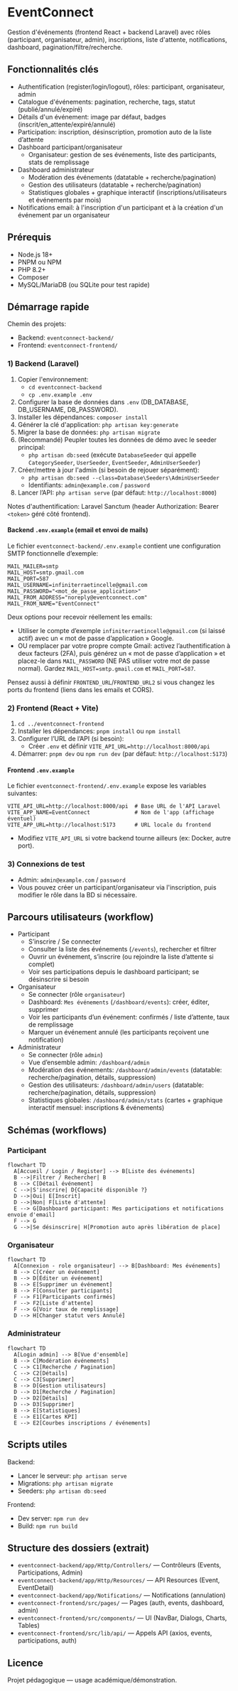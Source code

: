 # EventConnect

Gestion d'événements (frontend React + backend Laravel) avec rôles (participant, organisateur, admin), inscriptions, liste d'attente, notifications, dashboard, pagination/filtre/recherche.

## Fonctionnalités clés

- Authentification (register/login/logout), rôles: participant, organisateur, admin
- Catalogue d'événements: pagination, recherche, tags, statut (publié/annulé/expiré)
- Détails d'un événement: image par défaut, badges (inscrit/en_attente/expiré/annulé)
- Participation: inscription, désinscription, promotion auto de la liste d’attente
- Dashboard participant/organisateur
  - Organisateur: gestion de ses événements, liste des participants, stats de remplissage
- Dashboard administrateur
  - Modération des événements (datatable + recherche/pagination)
  - Gestion des utilisateurs (datatable + recherche/pagination)
  - Statistiques globales + graphique interactif (inscriptions/utilisateurs et événements par mois)
- Notifications email: à l'inscription d'un participant et à la création d'un événement par un organisateur

## Prérequis

- Node.js 18+
- PNPM ou NPM
- PHP 8.2+
- Composer
- MySQL/MariaDB (ou SQLite pour test rapide)

## Démarrage rapide

Chemin des projets:

- Backend: `eventconnect-backend/`
- Frontend: `eventconnect-frontend/`

### 1) Backend (Laravel)

1. Copier l'environnement:
   - `cd eventconnect-backend`
   - `cp .env.example .env`
2. Configurer la base de données dans `.env` (DB_DATABASE, DB_USERNAME, DB_PASSWORD).
3. Installer les dépendances: `composer install`
4. Générer la clé d'application: `php artisan key:generate`
5. Migrer la base de données: `php artisan migrate`
6. (Recommandé) Peupler toutes les données de démo avec le seeder principal:
   - `php artisan db:seed` (exécute `DatabaseSeeder` qui appelle `CategorySeeder`,  `UserSeeder`, `EventSeeder`, `AdminUserSeeder`)
7. Créer/mettre à jour l'admin (si besoin de rejouer séparément):
   - `php artisan db:seed --class=Database\Seeders\AdminUserSeeder`
   - Identifiants: `admin@example.com` / `password`
8. Lancer l’API: `php artisan serve` (par défaut: `http://localhost:8000`)

Notes d'authentification: Laravel Sanctum (header Authorization: Bearer `<token>` géré côté frontend).

#### Backend `.env.example` (email et envoi de mails)

Le fichier `eventconnect-backend/.env.example` contient une configuration SMTP fonctionnelle d’exemple:

```
MAIL_MAILER=smtp
MAIL_HOST=smtp.gmail.com
MAIL_PORT=587
MAIL_USERNAME=infiniterraetincelle@gmail.com
MAIL_PASSWORD="<mot_de_passe_application>"
MAIL_FROM_ADDRESS="noreply@eventconnect.com"
MAIL_FROM_NAME="EventConnect"
```

Deux options pour recevoir réellement les emails:

- Utiliser le compte d’exemple `infiniterraetincelle@gmail.com` (si laissé actif) avec un « mot de passe d’application » Google.
- OU remplacer par votre propre compte Gmail: activez l’authentification à deux facteurs (2FA), puis générez un « mot de passe d’application » et placez-le dans `MAIL_PASSWORD` (NE PAS utiliser votre mot de passe normal). Gardez `MAIL_HOST=smtp.gmail.com` et `MAIL_PORT=587`.

Pensez aussi à définir `FRONTEND_URL`/`FRONTEND_URL2` si vous changez les ports du frontend (liens dans les emails et CORS).

### 2) Frontend (React + Vite)

1. `cd ../eventconnect-frontend`
2. Installer les dépendances: `pnpm install` ou `npm install`
3. Configurer l’URL de l’API (si besoin):
   - Créer `.env` et définir `VITE_API_URL=http://localhost:8000/api`
4. Démarrer: `pnpm dev` ou `npm run dev` (par défaut: `http://localhost:5173`)

#### Frontend `.env.example`

Le fichier `eventconnect-frontend/.env.example` expose les variables suivantes:

```
VITE_API_URL=http://localhost:8000/api  # Base URL de l'API Laravel
VITE_APP_NAME=EventConnect              # Nom de l'app (affichage éventuel)
VITE_APP_URL=http://localhost:5173      # URL locale du frontend
```

- Modifiez `VITE_API_URL` si votre backend tourne ailleurs (ex: Docker, autre port).

### 3) Connexions de test

- Admin: `admin@example.com` / `password`
- Vous pouvez créer un participant/organisateur via l'inscription, puis modifier le rôle dans la BD si nécessaire.

## Parcours utilisateurs (workflow)

- Participant
  - S’inscrire / Se connecter
  - Consulter la liste des événements (`/events`), rechercher et filtrer
  - Ouvrir un événement, s’inscrire (ou rejoindre la liste d’attente si complet)
  - Voir ses participations depuis le dashboard participant; se désinscrire si besoin
- Organisateur
  - Se connecter (rôle `organisateur`)
  - Dashboard: `Mes événements` (`/dashboard/events`): créer, éditer, supprimer
  - Voir les participants d’un événement: confirmés / liste d’attente, taux de remplissage
  - Marquer un événement annulé (les participants reçoivent une notification)
- Administrateur
  - Se connecter (rôle `admin`)
  - Vue d’ensemble admin: `/dashboard/admin`
  - Modération des événements: `/dashboard/admin/events` (datatable: recherche/pagination, détails, suppression)
  - Gestion des utilisateurs: `/dashboard/admin/users` (datatable: recherche/pagination, détails, suppression)
  - Statistiques globales: `/dashboard/admin/stats` (cartes + graphique interactif mensuel: inscriptions & événements)

## Schémas (workflows)

### Participant

```mermaid
flowchart TD
  A[Accueil / Login / Register] --> B[Liste des événements]
  B -->|Filtrer / Rechercher| B
  B --> C[Détail événement]
  C -->|S'inscrire| D{Capacité disponible ?}
  D -->|Oui| E[Inscrit]
  D -->|Non| F[Liste d'attente]
  E --> G[Dashboard participant: Mes participations et notifications envoie d'email]
  F --> G
  G -->|Se désinscrire| H[Promotion auto après libération de place]
```

### Organisateur

```mermaid
flowchart TD
  A[Connexion - role organisateur] --> B[Dashboard: Mes événements]
  B --> C[Créer un événement]
  B --> D[Éditer un événement]
  B --> E[Supprimer un événement]
  B --> F[Consulter participants]
  F --> F1[Participants confirmés]
  F --> F2[Liste d'attente]
  F --> G[Voir taux de remplissage]
  D --> H[Changer statut vers Annulé]
```

### Administrateur

```mermaid
flowchart TD
  A[Login admin] --> B[Vue d'ensemble]
  B --> C[Modération événements]
  C --> C1[Recherche / Pagination]
  C --> C2[Détails]
  C --> C3[Supprimer]
  B --> D[Gestion utilisateurs]
  D --> D1[Recherche / Pagination]
  D --> D2[Détails]
  D --> D3[Supprimer]
  B --> E[Statistiques]
  E --> E1[Cartes KPI]
  E --> E2[Courbes inscriptions / événements]
```

## Scripts utiles

Backend:

- Lancer le serveur: `php artisan serve`
- Migrations: `php artisan migrate`
- Seeders: `php artisan db:seed`

Frontend:

- Dev server: `npm run dev`
- Build: `npm run build`

## Structure des dossiers (extrait)

- `eventconnect-backend/app/Http/Controllers/` — Contrôleurs (Events, Participations, Admin)
- `eventconnect-backend/app/Http/Resources/` — API Resources (Event, EventDetail)
- `eventconnect-backend/app/Notifications/` — Notifications (annulation)
- `eventconnect-frontend/src/pages/` — Pages (auth, events, dashboard, admin)
- `eventconnect-frontend/src/components/` — UI (NavBar, Dialogs, Charts, Tables)
- `eventconnect-frontend/src/lib/api/` — Appels API (axios, events, participations, auth)

## Licence

Projet pédagogique — usage académique/démonstration.
